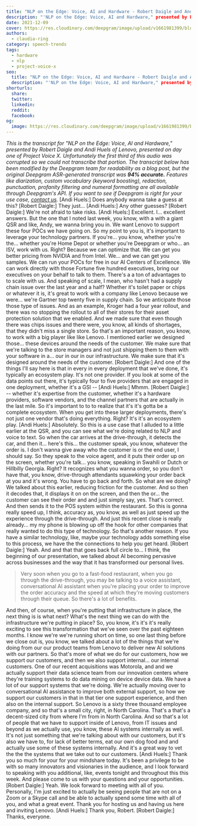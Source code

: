 ```yaml
---
title: "NLP on the Edge: Voice, AI and Hardware - Robert Daigle and Andi Huels, Lenovo - Project Voice X"
description: "'NLP on the Edge: Voice, AI and Hardware," presented by Robert Daigle and Andi Huels of Lenovo, presented on day one of Project Voice X. "
date: 2021-12-09
cover: https://res.cloudinary.com/deepgram/image/upload/v1661981399/blog/nlp-on-the-edge-voice-ai-and-hardware-robert-daigle-and-andi-huels-lenovo-project-voice-x/proj-voice-x-session-robert-daigle-andi-huels-blog.png
authors:
  - claudia-ring
category: speech-trends
tags:
  - hardware
  - nlp
  - project-voice-x
seo:
  title: "NLP on the Edge: Voice, AI and Hardware - Robert Daigle and Andi Huels, Lenovo - Project Voice X"
  description: "'NLP on the Edge: Voice, AI and Hardware," presented by Robert Daigle and Andi Huels of Lenovo, presented on day one of Project Voice X. "
shorturls:
  share: 
  twitter: 
  linkedin: 
  reddit: 
  facebook: 
og:
  image: https://res.cloudinary.com/deepgram/image/upload/v1661981399/blog/nlp-on-the-edge-voice-ai-and-hardware-robert-daigle-and-andi-huels-lenovo-project-voice-x/proj-voice-x-session-robert-daigle-andi-huels-blog.png
---
```


_This is the transcript for "NLP on the Edge: Voice, AI and Hardware," presented by Robert Daigle and Andi Huels of Lenovo, presented on day one of Project Voice X. Unfortunately the first third of this audio was corrupted so we could not transcribe that portion._ _The transcript below has been modified by the Deepgram team for readability as a blog post, but the original Deepgram ASR-generated transcript was **94% accurate.**  Features like diarization, custom vocabulary (keyword boosting), redaction, punctuation, profanity filtering and numeral formatting are all available through Deepgram's API.  If you want to see if Deepgram is right for your use case, [contact us](https://deepgram.com/contact-us/)._ [Andi Huels:] Does anybody wanna take a guess at this? [Robert Daigle:] They just... [Andi Huels:] Any other guesses? [Robert Daigle:] We're not afraid to take risks. [Andi Huels:] Excellent. I... excellent answers. But the one that I noted last week, you know, with a with a giant QSR and like, Andy, we wanna bring you in. We want Lenovo to support these four POCs we have going on. So my point to you is, it's important to leverage your technology partners. If you're... you know, whether you're the... whether you're Home Depot or whether you're Deepgram or who... an ISV, work with us. Right? Because we can optimize that. We can get you better pricing from NVIDIA and from Intel. We... and we can get you samples. We can run your POCs for free in our AI Centers of Excellence. We can work directly with those Fortune five hundred executives, bring our executives on your behalf to talk to them. There's a a ton of advantages to to scale with us. And speaking of scale, I mean, who hasn't had a supply chain issue over the last year and a half? Whether it's toilet paper or chips or whatever it is, it's great to work with a company like Lenovo because we were... we're Gartner top twenty five in supply chain. So we anticipate those those type of issues. And as an example, Kroger had a four year rollout, and there was no stopping the rollout to all of their stores for their asset protection solution that we enabled. And we made sure that even though there was chips issues and there were, you know, all kinds of shortages, that they didn't miss a single store. So that's an important reason, you know, to work with a big player like like Lenovo. I mentioned earlier we designed those... these devices around the needs of the customer. We make sure that we're talking to the store managers and not just shipping them to them with your software in a... our in our in our infrastructure. We make sure that it's designed around the needs of the customer. [Robert Daigle:] And one of the things I'll say here is that in every in every deployment that we've done, it's typically an ecosystem play. It's not one provider. If you look at some of the data points out there, it's typically four to five providers that are engaged in one deployment, whether it's a GSI -- [Andi Huels:] Mhmm. [Robert Daigle:] -- whether it's expertise from the customer, whether it's a hardware providers, software vendors, and the channel partners that are actually in the last mile. So it's important to to to realize that it's it's gotta be a complete ecosystem. When you get into these larger deployments, there's not just one vendor that's doing everything. Right? It's it's an ecosystem play. [Andi Huels:] Absolutely. So this is a use case that I alluded to a little earlier at the QSR, and you can see what we're doing related to NLP and voice to text. So when the car arrives at the drive-through, it detects the car, and then it... here's this... the customer speak, you know, whatever the order is. I don't wanna give away who the customer is or the end user, I should say. So they speak to the voice agent, and it puts their order up on the screen, whether you're talk... you know, speaking in Swahili or Dutch or Hillbilly Georgia. Right? It recognizes what you wanna order, so you don't have that, you know, drive-through attendants squawking your order back at you and it's wrong. You have to go back and forth. So what are we doing? We talked about this earlier, reducing friction for the customer. And so then it decodes that, it displays it on on the screen, and then the or... the customer can see their order and and just simply say, yes. That's correct. And then sends it to the POS system within the restaurant. So this is gonna really speed up, I think, accuracy as, you know, as well as just speed up the experience through the drive-through. And just this recent close is really already... my my phone is blowing up off the hook for other companies that really wanted to do this type of technology. So that's another reason. If you have a similar technology, like, maybe your technology adds something else to this process, we have the the connections to help you get heard. [Robert Daigle:] Yeah. And and that that goes back full circle to... I think, the beginning of our presentation, we talked about AI becoming pervasive across businesses and the way that it has transformed our personal lives.

> Very soon when you go to a fast-food restaurant, when you go through the drive-through, you may be talking to a voice assistant, conversational AI assistant when you're placing your order to improve the order accuracy and the speed at which they're moving customers through their queue. So there's a lot of benefits.

And then, of course, when you're putting that infrastructure in place, the next thing is is what next? What's the next thing we can do with the infrastructure we're putting in place? So, you know, it's it's it's really exciting to see this transformation that we've seen over the past eighteen months. I know we're we're running short on time, so one last thing before we close out is, you know, we talked about a lot of the things that we're doing from our our product teams from Lenovo to deliver new AI solutions with our partners. So that's more of what we do for our customers, how we support our customers, and then we also support internal... our internal customers. One of our recent acquisitions was Motorola, and and we actually support their data science team from our innovation centers where they're training systems to do data mining on device device data. We have a lot of our support systems that we're doing. We're actually moving over to conversational AI assistance to improve both external support, so how we support our customers in that in that tier one support experience, and then also on the internal support. So Lenovo is a sixty three thousand employee company, and so that's a small city, right, in North Carolina. That's a that's a decent-sized city from where I'm from in North Carolina. And so that's a lot of people that we have to support inside of Lenovo, from IT issues and beyond as we actually use, you know, these AI systems internally as well. It's not just something that we're talking about with our customers, but it's also we have to, for lack of better terms, eat our own dog food and and actually use some of these systems internally. And it's a great way to vet the the the systems that we take out to our customers. [Andi Huels:] Thank you so much for your for your mindshare today. It's been a privilege to be with so many innovators and visionaries in the audience, and I look forward to speaking with you additional, like, events tonight and throughout this this week. And please come to us with your questions and your opportunities. [Robert Daigle:] Yeah. We look forward to meeting with all of you. Personally, I'm just excited to actually be seeing people that are not on a Zoom or a Skype call and be able to actually spend some time with all of you, and what a great event. Thank you for hosting us and having us here and inviting Lenovo. [Andi Huels:] Thank you, Robert. [Robert Daigle:] Thanks, everyone.
